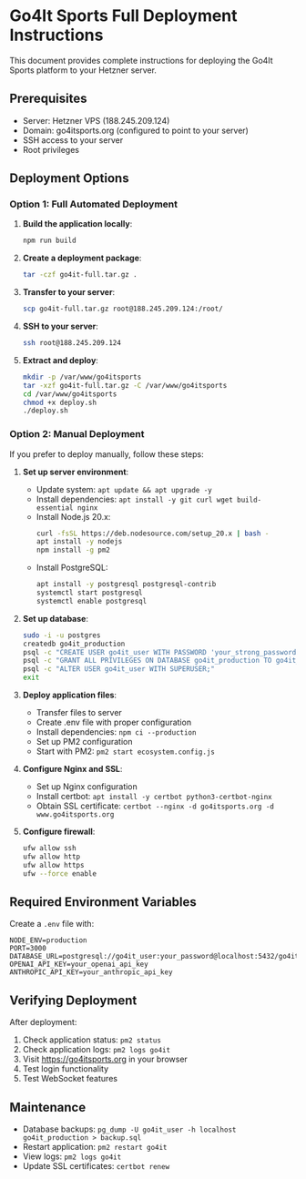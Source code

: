 # Go4It Sports Full Deployment Instructions

This document provides complete instructions for deploying the Go4It Sports platform to your Hetzner server.

## Prerequisites

- Server: Hetzner VPS (188.245.209.124)
- Domain: go4itsports.org (configured to point to your server)
- SSH access to your server
- Root privileges

## Deployment Options

### Option 1: Full Automated Deployment

1. **Build the application locally**:
   ```bash
   npm run build
   ```

2. **Create a deployment package**:
   ```bash
   tar -czf go4it-full.tar.gz .
   ```

3. **Transfer to your server**:
   ```bash
   scp go4it-full.tar.gz root@188.245.209.124:/root/
   ```

4. **SSH to your server**:
   ```bash
   ssh root@188.245.209.124
   ```

5. **Extract and deploy**:
   ```bash
   mkdir -p /var/www/go4itsports
   tar -xzf go4it-full.tar.gz -C /var/www/go4itsports
   cd /var/www/go4itsports
   chmod +x deploy.sh
   ./deploy.sh
   ```

### Option 2: Manual Deployment

If you prefer to deploy manually, follow these steps:

1. **Set up server environment**:
   - Update system: `apt update && apt upgrade -y`
   - Install dependencies: `apt install -y git curl wget build-essential nginx`
   - Install Node.js 20.x:
     ```bash
     curl -fsSL https://deb.nodesource.com/setup_20.x | bash -
     apt install -y nodejs
     npm install -g pm2
     ```
   - Install PostgreSQL:
     ```bash
     apt install -y postgresql postgresql-contrib
     systemctl start postgresql
     systemctl enable postgresql
     ```

2. **Set up database**:
   ```bash
   sudo -i -u postgres
   createdb go4it_production
   psql -c "CREATE USER go4it_user WITH PASSWORD 'your_strong_password';"
   psql -c "GRANT ALL PRIVILEGES ON DATABASE go4it_production TO go4it_user;"
   psql -c "ALTER USER go4it_user WITH SUPERUSER;"
   exit
   ```

3. **Deploy application files**:
   - Transfer files to server
   - Create .env file with proper configuration
   - Install dependencies: `npm ci --production`
   - Set up PM2 configuration
   - Start with PM2: `pm2 start ecosystem.config.js`

4. **Configure Nginx and SSL**:
   - Set up Nginx configuration
   - Install certbot: `apt install -y certbot python3-certbot-nginx`
   - Obtain SSL certificate: `certbot --nginx -d go4itsports.org -d www.go4itsports.org`

5. **Configure firewall**:
   ```bash
   ufw allow ssh
   ufw allow http
   ufw allow https
   ufw --force enable
   ```

## Required Environment Variables

Create a `.env` file with:

```
NODE_ENV=production
PORT=3000
DATABASE_URL=postgresql://go4it_user:your_password@localhost:5432/go4it_production
OPENAI_API_KEY=your_openai_api_key
ANTHROPIC_API_KEY=your_anthropic_api_key
```

## Verifying Deployment

After deployment:

1. Check application status: `pm2 status`
2. Check application logs: `pm2 logs go4it`
3. Visit https://go4itsports.org in your browser
4. Test login functionality
5. Test WebSocket features

## Maintenance

- Database backups: `pg_dump -U go4it_user -h localhost go4it_production > backup.sql`
- Restart application: `pm2 restart go4it`
- View logs: `pm2 logs go4it`
- Update SSL certificates: `certbot renew`